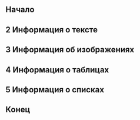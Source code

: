 ## Начало
## 2 Информация о тексте 
## 3 Информация об изображениях
## 4 Информация о таблицах
## 5 Информация о списках
##  Конец
